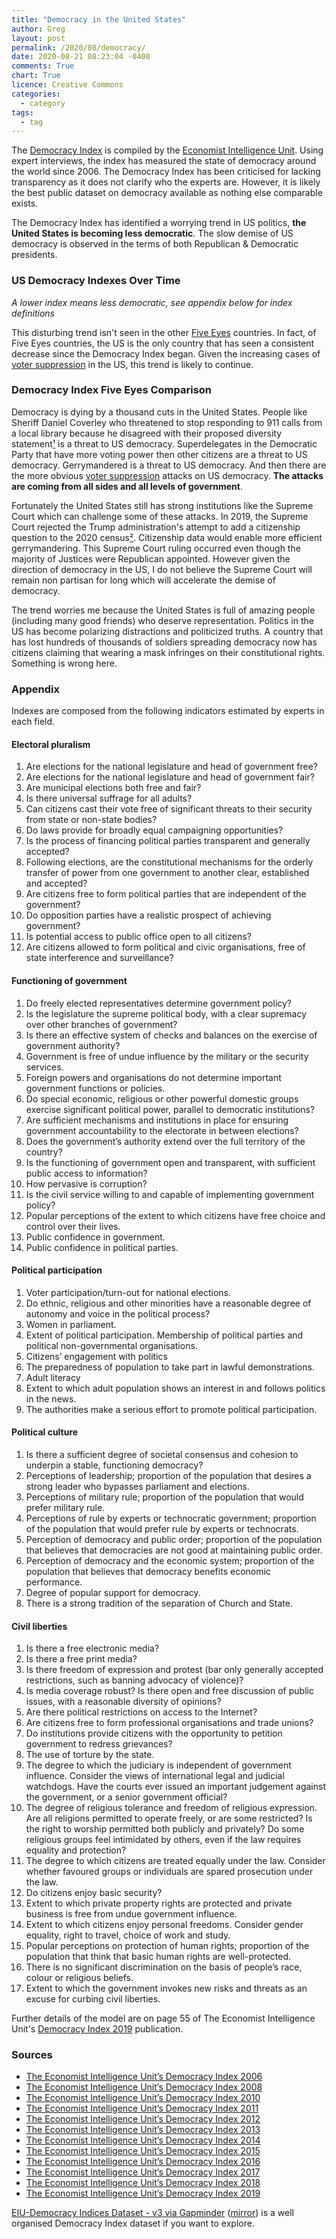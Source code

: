```yaml
---
title: "Democracy in the United States"
author: Greg
layout: post
permalink: /2020/08/democracy/
date: 2020-08-21 08:23:04 -0400
comments: True
chart: True
licence: Creative Commons
categories:
  - category
tags:
  - tag
---
```


The [Democracy Index](https://en.wikipedia.org/wiki/Democracy_Index) is compiled by the [Economist Intelligence Unit](https://en.wikipedia.org/wiki/Economist_Intelligence_Unit). Using expert interviews, the index has measured the state of democracy around the world since 2006. The Democracy Index has been criticised for lacking transparency as it does not clarify who the experts are. However, it is likely the best public dataset on democracy available as nothing else comparable exists.

The Democracy Index has identified a worrying trend in US politics, **the United States is becoming less democratic**. The slow demise of US democracy is observed in the terms of both Republican & Democratic presidents.

### US Democracy Indexes Over Time
*A lower index means less democratic, see appendix below for index definitions*
<canvas id="usDemocracyChart" width="400" height="200"></canvas>

This disturbing trend isn't seen in the other [Five Eyes](https://en.wikipedia.org/wiki/Five_Eyes) countries. In fact, of Five Eyes countries, the US is the only country that has seen a consistent decrease since the Democracy Index began. Given the increasing cases of [voter suppression](https://en.wikipedia.org/wiki/Voter_suppression_in_the_United_States) in the US, this trend is likely to continue. 

### Democracy Index Five Eyes Comparison
<canvas id="worldDemocracyChart" width="400" height="200"></canvas>

Democracy is dying by a thousand cuts in the United States. People like Sheriff Daniel Coverley who threatened to stop responding to 911 calls from a local library because he disagreed with their proposed diversity statement[¹](https://atlantablackstar.com/2020/07/31/nevada-sheriff-threatens-to-ignore-911-calls-from-library-after-pro-blm-statement-please-do-not-feel-the-need-to-call-911-a-or-help/) is a threat to US democracy. Superdelegates in the Democratic Party that have more voting power then other citizens are a threat to US democracy. Gerrymandered is a threat to US democracy. And then there are the more obvious [voter suppression](https://en.wikipedia.org/wiki/Voter_suppression_in_the_United_States) attacks on US democracy. **The attacks are coming from all sides and all levels of government**.

Fortunately the United States still has strong institutions like the Supreme Court which can challenge some of these attacks. In 2019, the Supreme Court rejected the Trump administration's attempt to add a citizenship question to the 2020 census[²](https://www.cbc.ca/news/world/scotus-decisions-census-gerrymandering-1.5192086). Citizenship data would enable more efficient gerrymandering. This Supreme Court ruling occurred even though the majority of Justices were Republican appointed. However given the direction of democracy in the US, I do not believe the Supreme Court will remain non partisan for long which will accelerate the demise of democracy. 

The trend worries me because the United States is full of amazing people (including many good friends) who deserve representation. Politics in the US has become polarizing distractions and politicized truths. A country that has lost hundreds of thousands of soldiers spreading democracy now has citizens claiming that wearing a mask infringes on their constitutional rights. Something is wrong here.

### Appendix

Indexes are composed from the following indicators estimated by experts in each field.

#### Electoral pluralism
1. Are elections for the national legislature and head of government free?
2. Are elections for the national legislature and head of government fair?
3. Are municipal elections both free and fair?
4. Is there universal suffrage for all adults?
5. Can citizens cast their vote free of significant threats to their security from state or non-state bodies?
6. Do laws provide for broadly equal campaigning opportunities?
7. Is the process of financing political parties transparent and generally accepted?
8. Following elections, are the constitutional mechanisms for the orderly transfer of power from one government to another clear, established and accepted?
9. Are citizens free to form political parties that are independent of the government?
10. Do opposition parties have a realistic prospect of achieving government?
11. Is potential access to public office open to all citizens?
12. Are citizens allowed to form political and civic organisations, free of state interference and surveillance?

#### Functioning of government 
1. Do freely elected representatives determine government policy?
2. Is the legislature the supreme political body, with a clear supremacy over other branches of government?
3. Is there an effective system of checks and balances on the exercise of government authority?
4. Government is free of undue influence by the military or the security services.
5. Foreign powers and organisations do not determine important government functions or policies.
6. Do special economic, religious or other powerful domestic groups exercise significant political power, parallel to democratic institutions?
7. Are sufficient mechanisms and institutions in place for ensuring government accountability to the electorate in between elections?
8. Does the government’s authority extend over the full territory of the country?
9. Is the functioning of government open and transparent, with sufficient public access to information?
10. How pervasive is corruption?
11. Is the civil service willing to and capable of implementing government policy?
12. Popular perceptions of the extent to which citizens have free choice and control over their lives.
13. Public confidence in government.
14. Public confidence in political parties.

#### Political participation
1. Voter participation/turn-out for national elections.
2. Do ethnic, religious and other minorities have a reasonable degree of autonomy and voice in the political process?
3. Women in parliament.
4. Extent of political participation. Membership of political parties and political non-governmental organisations.
5. Citizens’ engagement with politics
6. The preparedness of population to take part in lawful demonstrations.
7. Adult literacy
8. Extent to which adult population shows an interest in and follows politics in the news.
9. The authorities make a serious effort to promote political participation.

#### Political culture
1. Is there a sufficient degree of societal consensus and cohesion to underpin a stable, functioning democracy?
2. Perceptions of leadership; proportion of the population that desires a strong leader who bypasses parliament and elections.
3. Perceptions of military rule; proportion of the population that would prefer military rule.
4. Perceptions of rule by experts or technocratic government; proportion of the population that would prefer rule by experts or technocrats.
5. Perception of democracy and public order; proportion of the population that believes that democracies are not good at maintaining public order.
6. Perception of democracy and the economic system; proportion of the population that believes that democracy benefits economic performance.
7. Degree of popular support for democracy.
8. There is a strong tradition of the separation of Church and State.

#### Civil liberties
1. Is there a free electronic media?
2. Is there a free print media?
3. Is there freedom of expression and protest (bar only generally accepted restrictions, such as banning advocacy of violence)?
4. Is media coverage robust? Is there open and free discussion of public issues, with a reasonable diversity of opinions?
5. Are there political restrictions on access to the Internet?
6. Are citizens free to form professional organisations and trade unions?
7. Do institutions provide citizens with the opportunity to petition government to redress grievances?
8. The use of torture by the state.
9. The degree to which the judiciary is independent of government influence. Consider the views of international legal and judicial watchdogs. Have the courts ever issued an important judgement against the government, or a senior government official?
10. The degree of religious tolerance and freedom of religious expression. Are all religions permitted to operate freely, or are some restricted? Is the right to worship permitted both publicly and privately? Do some religious groups feel intimidated by others, even if the law requires equality and protection?
11. The degree to which citizens are treated equally under the law. Consider whether favoured groups or individuals are spared prosecution under the law.
12. Do citizens enjoy basic security?
13. Extent to which private property rights are protected and private business is free from undue government influence.
14. Extent to which citizens enjoy personal freedoms. Consider gender equality, right to travel, choice of work and study.
15. Popular perceptions on protection of human rights; proportion of the population that think that basic human rights are well-protected.
16. There is no significant discrimination on the basis of people’s race, colour or religious beliefs.
17. Extent to which the government invokes new risks and threats as an excuse for curbing civil liberties.

Further details of the model are on page 55 of The Economist Intelligence Unit's [Democracy Index 2019](/wp-content/uploads/2020/08/Democracy-Index-2019.pdf) publication.

### Sources

 - [The Economist Intelligence Unit’s Democracy Index 2006](https://www.economist.com/media/pdf/DEMOCRACY_INDEX_2007_v3.pdf)
 - [The Economist Intelligence Unit’s Democracy Index 2008](http://graphics.eiu.com/pdf/democracy%20index%202008.pdf)
 - [The Economist Intelligence Unit’s Democracy Index 2010](https://graphics.eiu.com/PDF/Democracy_Index_2010_web.pdf)
 - [The Economist Intelligence Unit’s Democracy Index 2011](https://www.sida.se/globalassets/global/about-sida/sa-arbetar-vi/eiu_democracy_index_dec2011.pdf)
 - [The Economist Intelligence Unit’s Democracy Index 2012](https://archive.org/details/F6465DemocracyIndex2012/page/n0)
 - [The Economist Intelligence Unit’s Democracy Index 2013](https://siyosat.files.wordpress.com/2014/10/democracy_index_2013_web-2.pdf)
 - [The Economist Intelligence Unit’s Democracy Index 2014](https://www.sudestada.com.uy/Content/Articles/421a313a-d58f-462e-9b24-2504a37f6b56/Democracy-index-2014.pdf)
 - [The Economist Intelligence Unit’s Democracy Index 2015](https://www.yabiladi.com/img/content/EIU-Democracy-Index-2015.pdf)
 - [The Economist Intelligence Unit’s Democracy Index 2016](https://www.documentcloud.org/documents/3673454-Democracy-Index-2016.html)
 - [The Economist Intelligence Unit’s Democracy Index 2017](https://pages.eiu.com/rs/753-RIQ-438/images/Democracy_Index_2017.pdf)
 - [The Economist Intelligence Unit’s Democracy Index 2018](https://www.eiu.com/topic/democracy-index)
 - [The Economist Intelligence Unit’s Democracy Index 2019](http://www.eiu.com/Handlers/WhitepaperHandler.ashx?fi=Democracy-Index-2019.pdf&mode=wp&campaignid=democracyindex2019)

[EIU-Democracy Indices Dataset - v3 via Gapminder](https://docs.google.com/spreadsheets/d/1d0noZrwAWxNBTDSfDgG06_aLGWUz4R6fgDhRaUZbDzE/edit#gid=935776888) ([mirror](https://docs.google.com/spreadsheets/d/1oBib9N6fJv-pWIqsShweCUFaZIiqhxqDnbGIZyDjNbs/edit?usp=sharing)) is a well organised Democracy Index dataset if you want to explore.

<script>
  var usChartData = {
      datasets: [
        {
          fill: false,
          label: 'Electoral process & pluralism',
          data: [
            {
              t: new Date('2006-01-01 00:00:00'),
              y: 87.5
            }, {
              t: new Date('2008-01-01 00:00:00'),
              y: 87.5
            }, {
              t: new Date('2010-01-01 00:00:00'),
              y: 91.7
            }, {
              t: new Date('2011-01-01 00:00:00'),
              y: 91.7
            }, {
              t: new Date('2012-01-01 00:00:00'),
              y: 91.7
            }, {
              t: new Date('2013-01-01 00:00:00'),
              y: 91.7
            }, {
              t: new Date('2014-01-01 00:00:00'),
              y: 91.7
            }, {
              t: new Date('2015-01-01 00:00:00'),
              y: 91.7
            }, {
              t: new Date('2016-01-01 00:00:00'),
              y: 91.7
            }, {
              t: new Date('2017-01-01 00:00:00'),
              y: 91.7
            }, {
              t: new Date('2018-01-01 00:00:00'),
              y: 91.7
            }, {
              t: new Date('2019-01-01 00:00:00'),
              y: 91.7
            }
          ],
          borderColor: '#247ba0',
          borderWidth: 3
        }, {
          fill: false,
          label: 'Functioning of government',
          data: [
            {
              t: new Date('2006-01-01 00:00:00'),
              y: 78.6
            }, {
              t: new Date('2008-01-01 00:00:00'),
              y: 78.6
            }, {
              t: new Date('2010-01-01 00:00:00'),
              y: 78.6
            }, {
              t: new Date('2011-01-01 00:00:00'),
              y: 75.0
            }, {
              t: new Date('2012-01-01 00:00:00'),
              y: 75.0
            }, {
              t: new Date('2013-01-01 00:00:00'),
              y: 75.0
            }, {
              t: new Date('2014-01-01 00:00:00'),
              y: 75.0
            }, {
              t: new Date('2015-01-01 00:00:00'),
              y: 75.0
            }, {
              t: new Date('2016-01-01 00:00:00'),
              y: 71.4
            }, {
              t: new Date('2017-01-01 00:00:00'),
              y: 71.4
            }, {
              t: new Date('2018-01-01 00:00:00'),
              y: 71.4
            }, {
              t: new Date('2019-01-01 00:00:00'),
              y: 71.4
            }
          ],
          borderColor: '#f25f5c',
          borderWidth: 3
        }, {
          fill: false,
          label: 'Political participation',
          data: [
            {
              t: new Date('2006-01-01 00:00:00'),
              y: 72.2
            }, {
              t: new Date('2008-01-01 00:00:00'),
              y: 72.2
            }, {
              t: new Date('2010-01-01 00:00:00'),
              y: 72.2
            }, {
              t: new Date('2011-01-01 00:00:00'),
              y: 72.2
            }, {
              t: new Date('2012-01-01 00:00:00'),
              y: 72.2
            }, {
              t: new Date('2013-01-01 00:00:00'),
              y: 72.2
            }, {
              t: new Date('2014-01-01 00:00:00'),
              y: 72.2
            }, {
              t: new Date('2015-01-01 00:00:00'),
              y: 72.2
            }, {
              t: new Date('2016-01-01 00:00:00'),
              y: 72.2
            }, {
              t: new Date('2017-01-01 00:00:00'),
              y: 72.2
            }, {
              t: new Date('2018-01-01 00:00:00'),
              y: 77.8
            }, {
              t: new Date('2019-01-01 00:00:00'),
              y: 77.8
            }
          ],
          borderColor: '#ffe066',
          borderWidth: 3
        }, {
          fill: false,
          label: 'Political culture',
          data: [
            {
              t: new Date('2006-01-01 00:00:00'),
              y: 87.5
            }, {
              t: new Date('2008-01-01 00:00:00'),
              y: 87.5
            }, {
              t: new Date('2010-01-01 00:00:00'),
              y: 81.3
            }, {
              t: new Date('2011-01-01 00:00:00'),
              y: 81.3
            }, {
              t: new Date('2012-01-01 00:00:00'),
              y: 81.3
            }, {
              t: new Date('2013-01-01 00:00:00'),
              y: 81.3
            }, {
              t: new Date('2014-01-01 00:00:00'),
              y: 81.3
            }, {
              t: new Date('2015-01-01 00:00:00'),
              y: 81.3
            }, {
              t: new Date('2016-01-01 00:00:00'),
              y: 81.3
            }, {
              t: new Date('2017-01-01 00:00:00'),
              y: 81.3
            }, {
              t: new Date('2018-01-01 00:00:00'),
              y: 75.0
            }, {
              t: new Date('2019-01-01 00:00:00'),
              y: 75.0
            }
          ],
          borderColor: '#70c1b3',
          borderWidth: 3
        }, {
          fill: false,
          label: 'Civil liberties',
          data: [
            {
              t: new Date('2006-01-01 00:00:00'),
              y: 85.3
            }, {
              t: new Date('2008-01-01 00:00:00'),
              y: 85.3
            }, {
              t: new Date('2010-01-01 00:00:00'),
              y: 85.3
            }, {
              t: new Date('2011-01-01 00:00:00'),
              y: 85.3
            }, {
              t: new Date('2012-01-01 00:00:00'),
              y: 85.3
            }, {
              t: new Date('2013-01-01 00:00:00'),
              y: 85.3
            }, {
              t: new Date('2014-01-01 00:00:00'),
              y: 85.3
            }, {
              t: new Date('2015-01-01 00:00:00'),
              y: 82.4
            }, {
              t: new Date('2016-01-01 00:00:00'),
              y: 82.4
            }, {
              t: new Date('2017-01-01 00:00:00'),
              y: 82.4
            }, {
              t: new Date('2018-01-01 00:00:00'),
              y: 82.4
            }, {
              t: new Date('2019-01-01 00:00:00'),
              y: 82.4
            }
          ],
          borderColor: '#3c1642',
          borderWidth: 3
        }
      ]
    }
  var ctx1 = document.getElementById("usDemocracyChart").getContext("2d");
  var usChart = new Chart(ctx1, {
    type: 'line',
    data: usChartData,
    options: {
      annotation: {
        events: ["click"],
        annotations: [
          {
            drawTime: "beforeDatasetsDraw",
            type: "box",
            xScaleID: "x-axis-0",
            yScaleID: "y-axis-0",
            xMin: new Date('2006-01-01 00:00:00'),
            xMax: new Date('2008-01-01 00:00:00'),
            yMin: 70,
            yMax: 100,
            backgroundColor: "rgba(233, 20, 29, 0.3)",
            borderColor: "rgb(233, 20, 29)",
            borderWidth: 0,
          }, {
            drawTime: "afterDatasetsDraw",
            type: "line",
            mode: "vertical",
            scaleID: "x-axis-0",
            value: new Date('2007-01-01 00:00:00'),
            borderColor: "rgba(0,0,0,0)",
            borderWidth: 0,
            label: {
              backgroundColor: "red",
              content: "Bush",
              enabled: true,
              position: "top"
            },
          }, {
            drawTime: "beforeDatasetsDraw",
            type: "box",
            xScaleID: "x-axis-0",
            yScaleID: "y-axis-0",
            xMin: new Date('2008-01-01 00:00:00'),
            xMax: new Date('2016-01-01 00:00:00'),
            yMin: 70,
            yMax: 100,
            backgroundColor: "rgba(0, 21, 188, 0.3)",
            borderColor: "rgb(0, 21, 188)",
            borderWidth: 0,
          }, {
            drawTime: "afterDatasetsDraw",
            type: "line",
            mode: "vertical",
            scaleID: "x-axis-0",
            value: new Date('2012-01-01 00:00:00'),
            borderColor: "rgba(0,0,0,0)",
            borderWidth: 0,
            label: {
              backgroundColor: "blue",
              content: "Obama",
              enabled: true,
              position: "top"
            },
          }, {
            drawTime: "beforeDatasetsDraw",
            type: "box",
            xScaleID: "x-axis-0",
            yScaleID: "y-axis-0",
            xMin: new Date('2016-01-01 00:00:00'),
            xMax: new Date('2019-01-01 00:00:00'),
            yMin: 70,
            yMax: 100,
            backgroundColor: "rgba(233, 20, 29, 0.3)",
            borderColor: "rgb(233, 20, 29)",
            borderWidth: 0,
          }, {
            drawTime: "afterDatasetsDraw",
            type: "line",
            mode: "vertical",
            scaleID: "x-axis-0",
            value: new Date('2017-07-01 00:00:00'),
            borderColor: "rgba(0,0,0,0)",
            borderWidth: 0,
            label: {
              backgroundColor: "red",
              content: "Trump",
              enabled: true,
              position: "top"
            },
          }
        ]
      },
      elements: {
        point: {
          radius: 0
        }
      },
      scales: {
        xAxes: [{
          type: 'time',
          time: {
            unit: 'year'
          }
        }],
        yAxes: [{
          scaleLabel: {
            display: true,
            labelString: 'Index'
          },
          ticks: {
            suggestedMin: 70,
            suggestedMax: 100
          }
        }]
      }
    }
  });
</script>

<script>
var worldChartData = {
      datasets: [
        {
          fill: false,
          label: 'Australia',
          data: [
            {
              t: new Date('2006-01-01 00:00:00'),
              y: 90.90
            }, {
              t: new Date('2007-01-01 00:00:00'),
              y: 90.90
            }, {
              t: new Date('2008-01-01 00:00:00'),
              y: 90.90
            }, {
              t: new Date('2009-01-01 00:00:00'),
              y: 91.55
            }, {
              t: new Date('2010-01-01 00:00:00'),
              y: 92.20
            }, {
              t: new Date('2011-01-01 00:00:00'),
              y: 92.20
            }, {
              t: new Date('2012-01-01 00:00:00'),
              y: 92.20
            }, {
              t: new Date('2013-01-01 00:00:00'),
              y: 91.30
            }, {
              t: new Date('2014-01-01 00:00:00'),
              y: 90.10
            }, {
              t: new Date('2015-01-01 00:00:00'),
              y: 90.10
            }, {
              t: new Date('2016-01-01 00:00:00'),
              y: 90.10
            }, {
              t: new Date('2017-01-01 00:00:00'),
              y: 90.90
            }, {
              t: new Date('2018-01-01 00:00:00'),
              y: 90.90
            }, {
              t: new Date('2019-01-01 00:00:00'),
              y: 90.90
            }
          ],
          borderColor: '#247ba0',
          borderWidth: 3
        }, {
          fill: false,
          label: 'Canada',
          data: [
            {
              t: new Date('2006-01-01 00:00:00'),
              y: 90.7
            }, {
              t: new Date('2008-01-01 00:00:00'),
              y: 90.7
            }, {
              t: new Date('2010-01-01 00:00:00'),
              y: 90.8
            }, {
              t: new Date('2011-01-01 00:00:00'),
              y: 90.8
            }, {
              t: new Date('2012-01-01 00:00:00'),
              y: 90.8
            }, {
              t: new Date('2013-01-01 00:00:00'),
              y: 90.8
            }, {
              t: new Date('2014-01-01 00:00:00'),
              y: 90.8
            }, {
              t: new Date('2015-01-01 00:00:00'),
              y: 90.8
            }, {
              t: new Date('2016-01-01 00:00:00'),
              y: 91.5
            }, {
              t: new Date('2017-01-01 00:00:00'),
              y: 91.5
            }, {
              t: new Date('2018-01-01 00:00:00'),
              y: 91.5
            }, {
              t: new Date('2019-01-01 00:00:00'),
              y: 92.2
            }
          ],
          borderColor: '#f25f5c',
          borderWidth: 3
        }, {
          fill: false,
          label: 'New Zealand',
          data: [
            {
              t: new Date('2006-01-01 00:00:00'),
              y: 90.10
            }, {
              t: new Date('2008-01-01 00:00:00'),
              y: 91.90
            }, {
              t: new Date('2010-01-01 00:00:00'),
              y: 92.60
            }, {
              t: new Date('2011-01-01 00:00:00'),
              y: 92.60
            }, {
              t: new Date('2012-01-01 00:00:00'),
              y: 92.60
            }, {
              t: new Date('2013-01-01 00:00:00'),
              y: 92.60
            }, {
              t: new Date('2014-01-01 00:00:00'),
              y: 92.60
            }, {
              t: new Date('2015-01-01 00:00:00'),
              y: 92.60
            }, {
              t: new Date('2016-01-01 00:00:00'),
              y: 92.60
            }, {
              t: new Date('2017-01-01 00:00:00'),
              y: 92.60
            }, {
              t: new Date('2018-01-01 00:00:00'),
              y: 92.60
            }, {
              t: new Date('2019-01-01 00:00:00'),
              y: 92.60
            }
          ],
          borderColor: '#ffe066',
          borderWidth: 3
        }, {
          fill: false,
          label: 'United Kingdom',
          data: [
            {
              t: new Date('2006-01-01 00:00:00'),
              y: 80.80
            }, {
              t: new Date('2008-01-01 00:00:00'),
              y: 81.50
            }, {
              t: new Date('2010-01-01 00:00:00'),
              y: 81.60
            }, {
              t: new Date('2011-01-01 00:00:00'),
              y: 81.60
            }, {
              t: new Date('2012-01-01 00:00:00'),
              y: 82.10
            }, {
              t: new Date('2013-01-01 00:00:00'),
              y: 83.10
            }, {
              t: new Date('2014-01-01 00:00:00'),
              y: 83.10
            }, {
              t: new Date('2015-01-01 00:00:00'),
              y: 83.10
            }, {
              t: new Date('2016-01-01 00:00:00'),
              y: 83.60
            }, {
              t: new Date('2017-01-01 00:00:00'),
              y: 85.30
            }, {
              t: new Date('2018-01-01 00:00:00'),
              y: 85.30
            }, {
              t: new Date('2019-01-01 00:00:00'),
              y: 85.20
            }
          ],
          borderColor: '#70c1b3',
          borderWidth: 3
        }, {
          fill: false,
          label: 'United States',
          data: [
            {
              t: new Date('2006-01-01 00:00:00'),
              y: 82.2
            }, {
              t: new Date('2008-01-01 00:00:00'),
              y: 82.2
            }, {
              t: new Date('2010-01-01 00:00:00'),
              y: 81.8
            }, {
              t: new Date('2011-01-01 00:00:00'),
              y: 81.1
            }, {
              t: new Date('2012-01-01 00:00:00'),
              y: 81.1
            }, {
              t: new Date('2013-01-01 00:00:00'),
              y: 81.1
            }, {
              t: new Date('2014-01-01 00:00:00'),
              y: 81.1
            }, {
              t: new Date('2015-01-01 00:00:00'),
              y: 80.5
            }, {
              t: new Date('2016-01-01 00:00:00'),
              y: 79.8
            }, {
              t: new Date('2017-01-01 00:00:00'),
              y: 79.8
            }, {
              t: new Date('2018-01-01 00:00:00'),
              y: 79.6
            }, {
              t: new Date('2019-01-01 00:00:00'),
              y: 79.6
            }
          ],
          borderColor: '#3c1642',
          borderWidth: 3
        }
      ]
    }
  var ctx2 = document.getElementById("worldDemocracyChart").getContext("2d");
  var worldChart = new Chart(ctx2, {
    type: 'line',
    data: worldChartData,
    options: {
      elements: {
        point: {
          radius: 0
        }
      },
      scales: {
        xAxes: [{
          type: 'time',
          time: {
            unit: 'year'
          }
        }],
        yAxes: [{
          scaleLabel: {
            display: true,
            labelString: 'Index'
          },
          ticks: {
            suggestedMin: 75,
            suggestedMax: 100
          }
        }]
      }
    }
  });
</script>